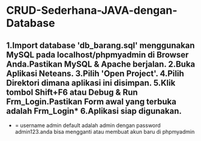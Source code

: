 # CRUD-Sederhana-JAVA-dengan-Database

1.Import database 'db_barang.sql' menggunakan MySQL pada localhost/phpmyadmin di Browser Anda.Pastikan MySQL & Apache berjalan.
2.Buka Aplikasi Neteans.
3.Pilih 'Open Project'.
4.Pilih Direktori dimana aplikasi ini disimpan.
5.Klik tombol Shift+F6 atau Debug & Run Frm_Login.Pastikan Form awal yang terbuka adalah Frm_Login*
6.Aplikasi siap digunakan.
--
* = username admin default adalah admin dengan password admin123.anda bisa mengganti atau membuat akun baru di phpmyadmin 

